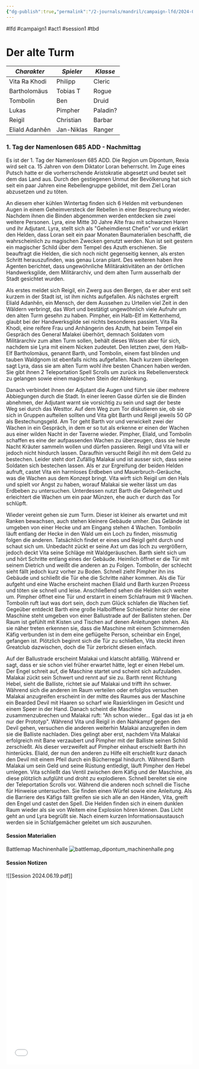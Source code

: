 ```yaml
---
{"dg-publish":true,"permalink":"/2-journals/mandril/campaign-lfd/2024-06-19/"}
---
```


#lfd #campaign1 #act1 #session1 #tbd 

# Der alte Turm

| *Charakter* | *Spieler* | *Klasse* |
| ----------- | ----------- | ----------- |
| Vita Ra Khodi | Philipp | Cleric |
| Bartholomäus | Tobias T | Rogue |
| Tombolin | Ben | Druid |
| Lukas | Pimpher | Paladin? |
| Reigil | Christian | Barbar |
| Eliald Adanhên | Jan-Niklas | Ranger |

### 1. Tag der Namenlosen 685 ADD - Nachmittag
Es ist der 1. Tag der Namenlosen 685 ADD. Die Region um Dipontum, Rexia wird seit ca. 15 Jahren von dem Diktator Loran beherrscht. Im Zuge eines Putsch hatte er die vorherrschende Aristokratie abgesetzt und beutet seit dem das Land aus. Durch den gestiegenen Unmut der Bevölkerung hat sich seit ein paar Jahren eine Rebellengruppe gebildet, mit dem Ziel Loran abzusetzen und zu töten.

An diesem eher kühlen Wintertag finden sich 6 Helden mit verbundenen Augen in einem Geheimversteck der Rebellen in einer Besprechung wieder. Nachdem ihnen die Binden abgenommen werden entdecken sie zwei weitere Personen. Lyra, eine Mitte 30 Jahre Alte frau mit schwarzen Haren und ihr Adjutant. Lyra, stellt sich als "Geheimdienst Chefin" vor und erklärt den Helden, dass Loran seit ein paar Monaten Baumaterialien beschafft, die wahrscheinlich zu magischen Zwecken genutzt werden. Nun ist seit gestern ein magischer Schild über dem Tempel des Azuth erschienen. Sie beauftragt die Helden, die sich noch nicht gegenseitig kennen, als ersten Schritt herauszufinden, was genau Loran plant. Des weiteren haben ihre Agenten berichtet, dass ungewöhnliche Militäraktivitäten an der örtlichen Handwerksgilde, dem Militärarchiv, und dem alten Turm ausserhalb der Stadt gesichtet wurden.

Als erstes meldet sich Reigil, ein Zwerg aus den Bergen, da er aber erst seit kurzem in der Stadt ist, ist ihm nichts aufgefallen. Als nächstes ergreift Eliald Adanhên, ein Mensch, der dem Aussehen zu Urteilen viel Zeit in den Wäldern verbringt, das Wort und bestätigt ungewöhnlich viele Aufruhr um den alten Turm gesehn zu haben. Pimpher, ein Halb-Elf im Kettenhemd, glaubt bei der Handwerksgilde sei nichts besonderes passiert. Vita Ra Khodi, eine reifere Frau und Anhängerin des Azuth, hat beim Tempel ein Gespräch des General Malakei überhört, demnach Soldaten vom Militärarchiv zum alten Turm sollen, behält dieses Wissen aber für sich, nachdem sie Lyra mit einem Nicken zudeutet. Den letzten zwei, dem Halb-Elf Bartholomäus, genannt Barth, und Tombolin, einem fast blinden und tauben Waldgnom ist ebenfalls nichts aufgefallen. Nach kurzem überlegen sagt Lyra, dass sie am alten Turm wohl ihre besten Chancen haben werden. Sie gibt ihnen 2 Teleportation Spell Scrolls um zurück ins Rebellenversteck zu gelangen sowie einen magischen Stein der Ablenkung. 

Danach verbindet ihnen der Adjutant die Augen und führt sie über mehrere Abbiegungen durch die Stadt. In einer leeren Gasse dürfen sie die Binden abnehmen, der Adjutant warnt sie vorsichtig zu sein und sagt der beste Weg sei durch das Westtor. Auf dem Weg zum Tor diskutieren sie, ob sie sich in Gruppen aufteilen sollten und Vita gibt Barth und Reigil jeweils 50 GP als Bestechungsgeld. Am Tor geht Barth vor und verwickelt zwei der Wachen in ein Gespräch, in dem er so tut als erkenne er einen der Wachen aus einer wilden Nacht in der Taverne wieder. Pimpher, Eliald, und Tombolin schaffen es eine der aufpassenden Wachen zu überzeugen, dass sie heute Nacht Kräuter sammeln wollen und dürfen passieren. Reigil und Vita will er jedoch nicht hindurch lassen. Daraufhin versucht Reigil ihn mit dem Geld zu bestechen. Leider steht dort Zufällig Malakai und ist ausser sich, dass seine Soldaten sich bestechen lassen. Als er zur Ergreifung der beiden Helden aufruft, castet Vita ein harmloses Erdbeben und Mauerbruch-Geräuche, was die Wachen aus dem Konzept bringt. Vita wirft sich Reigil um den Hals und spielt vor Angst zu haben, worauf Malakai sie weiter lässt um das Erdbeben zu untersuchen. Unterdessen nutzt Barth die Gelegenheit und erleichtert die Wachen um ein paar Münzen, ehe auch er durch das Tor schlüpft. 

Wieder vereint gehen sie zum Turm. Dieser ist kleiner als erwartet und mit Ranken bewachsen, auch stehen kleinere Gebäude umher. Das Gelände ist umgeben von einer Hecke und am Eingang stehen 4 Wachen. Tombolin läuft entlang der Hecke in den Wald um ein Loch zu finden, missmutig folgen die anderen. Tatsächlich findet er eines und Reigil geht durch und schaut sich um. Unbedacht zückt er seine Axt um das loch zu vergrößern, jedoch deckt Vita seine Schläge mit Waldgeräuschen. Barth sieht sich um und hört Schritte entlang eines der Gebäude. Heimlich öffnet er die Tür mit seinem Dietrich und weißt die anderen an zu Folgen. Tombolin, der schlecht sieht fällt jedoch kurz vorher zu Boden. Schnell zieht Pimpher ihn ins Gebäude und schließt die Tür ehe die Schritte näher kommen. Als die Tür aufgeht und eine Wache erscheint machen Eliald und Barth kurzen Prozess und töten sie schnell und leise. Anschließend sehen die Helden sich weiter um. Pimpher öffnet eine Tür und erstarrt in einem Schlafraum mit 9 Wachen. Tombolin ruft laut was dort sein, doch zum Glück schlafen die Wachen tief. Gegeüber entdeckt Barth eine große Halbolffene Schiebetür hinter der eine Maschine steht umgeben von einer Ballustrade auf der Ballisten stehen. Der Raum ist gefühlt mit Kisten und Tischen auf denen Anleitungen stehen. Als sie näher treten erkennen sie, dass die Maschine mit einem Schimmernden Käfig verbunden ist in dem eine geflügelte Person, scheinbar ein Engel, gefangen ist. Plötzlich beginnt sich die Tür zu schließen, Vita steckt ihren Greatclub dazwischen, doch die Tür zerbricht diesen einfach.

Auf der Ballustrade erscheint Malakai und klatscht abfällig. Während er sagt, dass er sie schon viel früher erwartet hätte, legt er einen Hebel um. Der Engel schreit auf, die Maschine startet und scheint sich aufzuladen. Malakai zückt sein Schwert und rennt auf sie zu. Barth rennt Richtung Hebel, sieht die Balliste, richtet sie auf Malakai und trifft ihn schwer. Während sich die anderen im Raum verteilen oder erfolglos versuchen Malakai anzugreifen erscheint in der mitte des Raumes aus der Maschine ein Bearded Devil mit Haaren so scharf wie Rasierklingen im Gesicht und einem Speer in der Hand. Danach scheint die Maschine zusammenzubrechen und Malakai ruft: "Ah schon wieder... Egal das ist ja eh nur der Prototyp". Während Vita und Reigil in den Nahkampf gegen den Devil gehen, versuchen die anderen weiterhin Malakai anzugreifen in dem sie die Balliste nachladen. Dies gelingt aber erst, nachdem Vita Malakai erfolgreich mit Bane verzaubert und Pimpher mit der Balliste seinen Schild zerschießt. Als dieser verzweifelt auf Pimpher einhaut erschießt Barth ihn hinterücks. Eliald, der nun den anderen zu Hilfe eilt erschießt kurz danach den Devil mit einem Pfeil durch ein Bücherregal hindurch. Während Barth Malakai um sein Geld und seine Rüstung entledigt, läuft Pimpher den Hebel umlegen. Vita schließt das Ventil zwischen dem Käfig und der Maschine, als diese plötzlich aufglüht und droht zu explodieren. Schnell bereitet sie eine der Teleportation Scrolls vor. Während die anderen noch schnell die Tische für Hinweise untersuchen. Sie finden einen Würfel sowie eine Anleitung. Als die Barriere des Käfigs fällt greifen sie sich alle an den Händen, Vita, greift den Engel und castet den Spell. Die Helden finden sich in einem dunklen Raum wieder als sie von Weitem eine Explosion hören können. Das Licht geht an und Lyra begrüßt sie. Nach einem kurzen Informationsaustausch werden sie in Schlafgemächer geleitet um sich auszuruhen.

#### Session Materialien
Battlemap Machinenhalle
![battlemap_dipontum_machinenhalle.png](/img/user/z_Attachments/battlemap_dipontum_machinenhalle.png)
#### Session Notizen
![[Session 2024.06.19.pdf]]
<embed src="/img/Session 2024.06.19.pdf" type="application/pdf" width="100%" height=500 />
